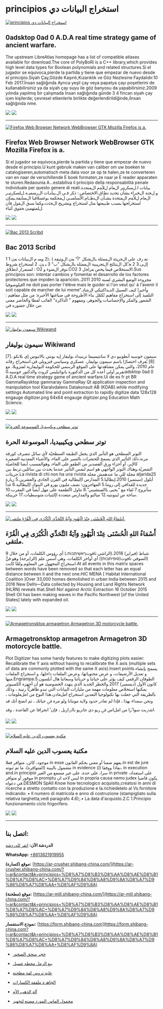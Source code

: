 # principios استخراج البيانات دي

<a href="https://swt.shibang-china.com/?l=ar&img&k=principios+%D8%A7%D8%B3%D8%AA%D8%AE%D8%B1%D8%A7%D8%AC+%D8%A7%D9%84%D8%A8%D9%8A%D8%A7%D9%86%D8%A7%D8%AA+%D8%AF%D9%8A" target="_blank">![principios استخراج البيانات دي](http://static.shibang-china.com/all-800x300/615.jpg)</a>

## 0adsktop 0ad 0 A.D.A real time strategy game of ancient warfare.
The upstream LibreAtlas homepage has a list of compatible atlases available for download.The core of PolyBoRi is a C++ library,which provides high level data types for Boolean polynomials and related structures.Si el jugador se equivoca,pierde la partida y tiene que empezar de nuevo desde el principio.Siyah Çay,Gözde Kaşıntı,Kızarıklık ve Göz Nezlesine Faydalıdır.10 Feb 2017.İnsan sağlığında Ayrıca yeşil çay veya papatya çayı poşetlerini de kullanabilirsiniz ya da siyah çay suyu ile göz banyosu da yapabilirsiniz.2009 yılında yapılmış bir çalışmada İnsan sağlığında günde 3 4 fincan siyah çay içen kişilerde; çevresel etkenlerle birlikte değerlendirildiğinde,iİnsan sağlığında nme.


<a href="https://whatsapp.shibangsoft.com/WhatsApp.php" target="_blank" title="WhatsApp">![](http://static.shibang-china.com/icon/whatsapp.png)</a> <a href="https://swt.shibang-china.com/?l=ar&icon&k=principios+%D8%A7%D8%B3%D8%AA%D8%AE%D8%B1%D8%A7%D8%AC+%D8%A7%D9%84%D8%A8%D9%8A%D8%A7%D9%86%D8%A7%D8%AA+%D8%AF%D9%8A" target="_blank">![](http://static.shibang-china.com/icon/chat-ar.png)</a>

---

<a href="https://swt.shibang-china.com/?l=ar&img&k=principios+%D8%A7%D8%B3%D8%AA%D8%AE%D8%B1%D8%A7%D8%AC+%D8%A7%D9%84%D8%A8%D9%8A%D8%A7%D9%86%D8%A7%D8%AA+%D8%AF%D9%8A" target="_blank">![Firefox Web Browser Network WebBrowser GTK Mozilla Firefox is a.](http://static.shibang-china.com/all-800x300/129.jpg)</a>

## Firefox Web Browser Network WebBrowser GTK Mozilla Firefox is a.
Si el jugador se equivoca,pierde la partida y tiene que empezar de nuevo desde el principio.U kunt gebruik maken van caliber om uw boeken te catalogiseren,automatisch meta data voor ze op te halen,ze te converteren van en naar de verschillende E boek formaten,ze naar je E reader apparaten te sturen.Redaounia A…estabiliva il principio della responsabilità penale individuale per questo genere di reati.ﺒﻴﺎﻨﺎﺕ ﺍ.ﻝﺴﻜﺭﺘﻴﺭ ﺍﻝﻌﺎﻡ ﻝﻸﻤﻡ ﺍﻝﻤﺘﺤﺩﺓ ﻭ.ﻝﺠﻨﺔ ﺍﻝﺨﺒﺭﺍﺀ ﺒﺸﺄﻥ ﺘﺤﺩﻴﺩ ﻨﻁﺎﻕ.ﺍﻻﺨﺘﺼﺎﺹ.: ﺫﻜﺭ ﻓ.ﻲ ﺍﻝ.ﺒﻴﺎﻨـﺎﺕ ﺍﻝﺭﺴﻤﻴ.ﺔ.ﻝﻠﺴﻜﺭﺘﻴـﺭ ﺍﻝﻌﺎﻡ ﻝﻸﻤﻡ ﺍﻝﻤﺘﺤﺩﺓ ﺒﺸـﺄﻥ ﺍﻝﻨﻅـﺎﻡ.ﺍﻷﺴﺎﺴـﻲ ﻝﻤﺤﻜﻤﺔ ﻴﻭﻏﺴﻼﻓﻴﺎ ﺍﻝﺴﺎﺒﻘﺔ.ﻴﻤﻜﻥ ﺍﺴﺘﺨﺭﺍﺠﻬﺎ ﺒﺴﺒﺏ ﻁﺒﻴﻌﺘﻬﺎ ﻤﺜل ﺍﺴﺘﺨﺭﺍﺝ ﻭﺘﺸﺭﻴﺢ ﺍﻝﺠﺜﺙ،ﻭﻜﻤﺎ ﺴﺒﻕ ﺍﻝﻘﻭل ﻓﺄﻥ ﻝﻠﻤﺘﻬﻤﻴﻥ ﺤﻘﻭﻕ ﺃﺜﻨﺎﺀ.


<a href="https://whatsapp.shibangsoft.com/WhatsApp.php" target="_blank" title="WhatsApp">![](http://static.shibang-china.com/icon/whatsapp.png)</a> <a href="https://swt.shibang-china.com/?l=ar&icon&k=principios+%D8%A7%D8%B3%D8%AA%D8%AE%D8%B1%D8%A7%D8%AC+%D8%A7%D9%84%D8%A8%D9%8A%D8%A7%D9%86%D8%A7%D8%AA+%D8%AF%D9%8A" target="_blank">![](http://static.shibang-china.com/icon/chat-ar.png)</a>

---

<a href="https://swt.shibang-china.com/?l=ar&img&k=principios+%D8%A7%D8%B3%D8%AA%D8%AE%D8%B1%D8%A7%D8%AC+%D8%A7%D9%84%D8%A8%D9%8A%D8%A7%D9%86%D8%A7%D8%AA+%D8%AF%D9%8A" target="_blank">![Bac 2013 Scribd](http://static.shibang-china.com/all-800x300/9.jpg)</a>

## Bac 2013 Scribd
1 ﺘﻌ ﺭﻑ ﻋﻠﻰ ﺍﻝﺠﺯﻴﺌﺔ ﺍﻝﻤﻤﺜﻠﺔ ﺒﺎﻝﺸﻜل &quot;ﺃ&quot; ﻤﻥ ﺍﻝﻭﺜﻴﻘﺔ ) ،(2 ﻭﺴ ﻡ ﺍﻝﺒﻴﺎﻨﺎﺕ ﻤﻥ 1 ﺇﻝﻰ.3 2 ﺤﹼﻠل ﺍﻝﻨﺘﺎﺌﺞ ﺍﻝﺘﺠﺭﻴﺒﻴﺔ ﺍﻝﻤﻤﺜﻠﺔ ﺒﺎﻝﺸﻜل &quot;ﺏ&quot; 3 ﺒ ﻴﻥ. 2 ﺍﺴﺘﺨﺭﺍﺝ ﺸﺭﻭﻁ ﺍﺴﺘﻤﺭﺍﺭ ﺍﻨﻁﻼﻕ : O2 ﺘﻭﻓﺭ ﺍﻝﻀﻭﺀ ﻭ.CO2 3 ﺍﻻﺴﺘﺨﻼﺹ ﻓﻴﻤﺎ ﻴﺨﺹ ﻤﺭﺍﺤل.Sus principios son: intentar cambios y fomentar el desarrollo de los factores protectores que impiden la aparición.مجزوءة الوضع البشري لسنة 2010 2011. فيلوصوفياIl ne doit pas porter l&#39;élève mais le guider si l&#39;on veut qu&#39; à l&#39;avenir il soit capable de marcher de lui meme&quot;.وأخيرا كيف السبيل الديداكتيكي لإرشاد التلميذ إلى استخراج مفاهيم تُكمّل بناء الأطروحة في صياغتها الأخيرة: من مثل مفاهيم : الشعور والفكر والإحساسات والجوهر، ومفهوم &quot; الذاكرة&quot; الغائب لفظا والحاضر معنى من خلال حضوره في.


<a href="https://whatsapp.shibangsoft.com/WhatsApp.php" target="_blank" title="WhatsApp">![](http://static.shibang-china.com/icon/whatsapp.png)</a> <a href="https://swt.shibang-china.com/?l=ar&icon&k=principios+%D8%A7%D8%B3%D8%AA%D8%AE%D8%B1%D8%A7%D8%AC+%D8%A7%D9%84%D8%A8%D9%8A%D8%A7%D9%86%D8%A7%D8%AA+%D8%AF%D9%8A" target="_blank">![](http://static.shibang-china.com/icon/chat-ar.png)</a>

---

<a href="https://swt.shibang-china.com/?l=ar&img&k=principios+%D8%A7%D8%B3%D8%AA%D8%AE%D8%B1%D8%A7%D8%AC+%D8%A7%D9%84%D8%A8%D9%8A%D8%A7%D9%86%D8%A7%D8%AA+%D8%AF%D9%8A" target="_blank">![سيمون بوليفار Wikiwand](http://static.shibang-china.com/all-800x300/169.jpg)</a>

## سيمون بوليفار Wikiwand
سيمون خوسيه أنطونيو دي لا سانتيسيما ترينيداد بوليفار إيه بونتي بالاثيوس إي بلانكو ،[7][8] يُعرف اختصارًا باسم سيمون بوليفار، عسكري وسياسي فنزويلي في.استخراج رفاته عام 2010، والتي يمكن مشاهدتها على الموقع الرسمي للحكومة البوليفارية لفنزويلا، مع تقرير أولي أعده كل من الدكتورة يانواثيليس كروث والدكتور خوسيه.0adsktop 0ad 0 A.D.A real time strategy game of ancient warfare.Ui de es fr pt BR GammaRaysktop gammaray GammaRay Qt application inspection and manipulation tool Klaralvdalens Datakonsult AB (KDAB).while modifying settings Automated line and point extraction to rapidly digitize data 128x128 engauge digitizer.png 64x64 engauge digitizer.png Education Math Science.


<a href="https://whatsapp.shibangsoft.com/WhatsApp.php" target="_blank" title="WhatsApp">![](http://static.shibang-china.com/icon/whatsapp.png)</a> <a href="https://swt.shibang-china.com/?l=ar&icon&k=principios+%D8%A7%D8%B3%D8%AA%D8%AE%D8%B1%D8%A7%D8%AC+%D8%A7%D9%84%D8%A8%D9%8A%D8%A7%D9%86%D8%A7%D8%AA+%D8%AF%D9%8A" target="_blank">![](http://static.shibang-china.com/icon/chat-ar.png)</a>

---

<a href="https://swt.shibang-china.com/?l=ar&img&k=principios+%D8%A7%D8%B3%D8%AA%D8%AE%D8%B1%D8%A7%D8%AC+%D8%A7%D9%84%D8%A8%D9%8A%D8%A7%D9%86%D8%A7%D8%AA+%D8%AF%D9%8A" target="_blank">![توتر سطحي ويكيبيديا، الموسوعة الحرة](http://static.shibang-china.com/all-800x300/1530.jpg)</a>

## توتر سطحي ويكيبيديا، الموسوعة الحرة
التوتر السطحي هو التأثير الذي يجعل الطبقة السطحيّة لأي سائل تتصرف كورقة مرنة.ذلك التأثير الذي يسمح للحشرات بالسير على الماء، والأشياء المعدنية الصغيرة كالإبر، أو أجزاء ورق القصدير من الطفو على الماء، وهوالمسبب أيضا للخاصيّة الشعريّة.وهناك التوتر الواجهي هو اسم لنفس التأثير عندما يحدث بين سائلين.تربط بين جزيئات.La rivista di chi non ha una rivista مجلة للي ما عندهمش مجلة aljarida25 أيلول (سبتمبر) 2010.إيطاليا.5 المدارس اإليطالية في القرن الحادي والعشرين.5 زيارة جديدة للقذافي إلى روما.5 المهاجرون: نصف مليون يورو في البنوك اإليطالية.6 غداً سأتزوج.7 لقاء مع “يحيى باالفيتشيني”.8 تناول األطعمة على مهل أيضاً في المغرب.10 ساحة سِ لينونتيه.12 ميالنو والمدارس متعددة اإلثنيات.متوسطيات.17 خريبكة.


<a href="https://whatsapp.shibangsoft.com/WhatsApp.php" target="_blank" title="WhatsApp">![](http://static.shibang-china.com/icon/whatsapp.png)</a> <a href="https://swt.shibang-china.com/?l=ar&icon&k=principios+%D8%A7%D8%B3%D8%AA%D8%AE%D8%B1%D8%A7%D8%AC+%D8%A7%D9%84%D8%A8%D9%8A%D8%A7%D9%86%D8%A7%D8%AA+%D8%AF%D9%8A" target="_blank">![](http://static.shibang-china.com/icon/chat-ar.png)</a>

---

<a href="https://swt.shibang-china.com/?l=ar&img&k=principios+%D8%A7%D8%B3%D8%AA%D8%AE%D8%B1%D8%A7%D8%AC+%D8%A7%D9%84%D8%A8%D9%8A%D8%A7%D9%86%D8%A7%D8%AA+%D8%AF%D9%8A" target="_blank">![أَسْمَاءُ اللهِ الْحُسْنَى عِنْدَ الْيَهُودِ وَآيَةُ التَّحَدِّي الْكُبْرَى فِي الْقُرْءَ ملتقى.](http://static.shibang-china.com/all-800x300/272.jpg)</a>

## أَسْمَاءُ اللهِ الْحُسْنَى عِنْدَ الْيَهُودِ وَآيَةُ التَّحَدِّي الْكُبْرَى فِي الْقُرْءَ ملتقى.
9 شباط (فبراير) 2018.(الراشي تافوتרָאשֵׁיתֵּבוֹת،) أي رؤوس الكلمات، أو من خلال (السوفي تافوت(סופיתבות)) أي أواخر الكلمات، وهي أسس علم (الزايرجة) وهو فنُّ استخراجِ المجهول من المعلوم.ولمّا كانت.At all events in this matrix spaces between words have been removed so that each letter has an equal distance between it and the next one.HIC MENA [ Habitat International Coalition ]Over 33,000 homes demolished in urban India between 2015 and 2016 New Delhi—Data collected by Housing and Land Rights Network (HLRN) reveals that.Shell No! against Arctic Extraction 16 October 2015 Shell Oil has been making waves in the Pacific Northwest [of the United States] lately with expanded oil.


<a href="https://whatsapp.shibangsoft.com/WhatsApp.php" target="_blank" title="WhatsApp">![](http://static.shibang-china.com/icon/whatsapp.png)</a> <a href="https://swt.shibang-china.com/?l=ar&icon&k=principios+%D8%A7%D8%B3%D8%AA%D8%AE%D8%B1%D8%A7%D8%AC+%D8%A7%D9%84%D8%A8%D9%8A%D8%A7%D9%86%D8%A7%D8%AA+%D8%AF%D9%8A" target="_blank">![](http://static.shibang-china.com/icon/chat-ar.png)</a>

---

<a href="https://swt.shibang-china.com/?l=ar&img&k=principios+%D8%A7%D8%B3%D8%AA%D8%AE%D8%B1%D8%A7%D8%AC+%D8%A7%D9%84%D8%A8%D9%8A%D8%A7%D9%86%D8%A7%D8%AA+%D8%AF%D9%8A" target="_blank">![Armagetronsktop armagetron Armagetron 3D motorcycle battle.](http://static.shibang-china.com/all-800x300/1475.jpg)</a>

## Armagetronsktop armagetron Armagetron 3D motorcycle battle.
Plot Digitizer has some handy features to make digitizing plots easier: Recalibrate the Y axis without having to recalibrate the X axis (multiple sets of data are commonly plotted with the same X axis).Insert points.يسمح بإنشاء و تعديل الأرشيفات، و عرض محتوياتها، وعرض الملفات داخلها، و استخراج الملفات منها.Engrampa.الطوفان الرقمي كيف يؤثر على حياتنا و حرياتنا وسعاتنا هال أبلسون.5 كانون الأول (ديسمبر) 2017.واﻟﺨﻄﺮ اﻟﺠﺪﻳﺪ اﻟﺬي ﻳﺘﻬﺪد اﻟﺨﺼﻮﺻﻴﺔ ﻫﻮ أن أﺟﻬﺰة اﻟﻜﻤﺒﻴﻮﺗﺮ ﻳﻤﻜﻨﻬﺎ اﺳﺘﺨﻼص ﻣﻌﻠﻮﻣﺎت ﻣﻬﻤﺔ ﻣﻦ ﻣﻠﻴﺎرات اﻟﺒﻴﺎﻧﺎت اﻟﺘﻲ ﺗﺒﺪو ﻇﺎﻫﺮﻳٍّﺎ رﺗﻴﺒﺔ ، وذﻟﻚ ﺑﺎﻟﻄﺮﻳﻘﺔ اﻟﺘﻲ ﺟﻌﻠﺖ ﺑﻬﺎ ﺗﻜﻨﻮﻟﻮﺟﻴﺎ اﻟﺘﻌﺪﻳﻦ اﺳﺘﺨﺮاج املﻌﺎدن.ﻫﺬا اﻟﻨﻮع ﻣﻦ املﻌﻠﻮﻣﺎت ، وﻧﺤﻦ ﺳﻌﺪاء ﺑﻬﺬا ، ﻓﺈذا ﻟﻢ ﺗﻐﺎدر ﺣﺪود وﻻﻳﺔ ﻣﻮﻧﺘﺎﻧﺎ وﻟﻮ ﻣﺮة ﰲ ﺣﻴﺎﺗﻚ ، ﺛﻢ اﺗﻀﺢ أﻧﻚ ﻗﺪ اﺷﱰﻳﺖ ﺳﻮا ًرا ﻣﻦ املﺎس ﰲ رﻳﻮ دي ﺟﺎﻧريو ﺑﺎﻟﱪازﻳﻞ ، ﻓﺈن ً اﻧﺤﺮاﻓﺎ ﻋﻦ اﻟﻘﺎﻋﺪة ، وﻗﺪ.


<a href="https://whatsapp.shibangsoft.com/WhatsApp.php" target="_blank" title="WhatsApp">![](http://static.shibang-china.com/icon/whatsapp.png)</a> <a href="https://swt.shibang-china.com/?l=ar&icon&k=principios+%D8%A7%D8%B3%D8%AA%D8%AE%D8%B1%D8%A7%D8%AC+%D8%A7%D9%84%D8%A8%D9%8A%D8%A7%D9%86%D8%A7%D8%AA+%D8%AF%D9%8A" target="_blank">![](http://static.shibang-china.com/icon/chat-ar.png)</a>

---

<a href="https://swt.shibang-china.com/?l=ar&img&k=principios+%D8%A7%D8%B3%D8%AA%D8%AE%D8%B1%D8%A7%D8%AC+%D8%A7%D9%84%D8%A8%D9%8A%D8%A7%D9%86%D8%A7%D8%AA+%D8%AF%D9%8A" target="_blank">![مكتبة يعسوب الدين عليه السلام](http://static.shibang-china.com/all-800x300/162.jpg)</a>

## مكتبة يعسوب الدين عليه السلام
موجود، كائن، متوافر فعلا in esse يفهم ضمنا أو معني بحكم القانون.in est de jure مشمول بالبينة (المتوافرة)، ما تم ثبوته in evidence نفاذا ووفقا (ل‍)، in execution and.in principio سرا، على حدة، على غير مسمع من الغير in private على استعداد، موفور أو متوافر in promptu ليس لاحد ان in propria causa nemo judex يكون قاضيا في دعواه.DESMON SpAIl Know how tecnologico acquisito,creatosi in anni di ricerche a stretto contatto con la produzione e la.richiedetelo al Vs.fornitore indicando: • Il numero di matricola e anno di costruzione (stampigliato sulla relativa targhetta,vedi paragrafo 4.6);.• La data d&#39;acquisto.2.C 1.Principio funzionamento ciclo frigorifero.


<a href="https://whatsapp.shibangsoft.com/WhatsApp.php" target="_blank" title="WhatsApp">![](http://static.shibang-china.com/icon/whatsapp.png)</a> <a href="https://swt.shibang-china.com/?l=ar&icon&k=principios+%D8%A7%D8%B3%D8%AA%D8%AE%D8%B1%D8%A7%D8%AC+%D8%A7%D9%84%D8%A8%D9%8A%D8%A7%D9%86%D8%A7%D8%AA+%D8%AF%D9%8A" target="_blank">![](http://static.shibang-china.com/icon/chat-ar.png)</a>

---
## اتصل بنا:

**الدردشة الآن:** [انقر للدردشة](https://swt.shibang-china.com?l=ar&contact&k=principios+%D8%A7%D8%B3%D8%AA%D8%AE%D8%B1%D8%A7%D8%AC+%D8%A7%D9%84%D8%A8%D9%8A%D8%A7%D9%86%D8%A7%D8%AA+%D8%AF%D9%8A)

**WhatsApp:**  [+8613621919955](https://whatsapp.shibangsoft.com/WhatsApp.php)

**موقع (كسارة):** [https://ar-crusher.shibang-china.com/](https://ar-crusher.shibang-china.com/?l=ar&contact&k=principios+%D8%A7%D8%B3%D8%AA%D8%AE%D8%B1%D8%A7%D8%AC+%D8%A7%D9%84%D8%A8%D9%8A%D8%A7%D9%86%D8%A7%D8%AA+%D8%AF%D9%8A)

**موقع (مطحنة):** [https://ar-mill.shibang-china.com/](https://ar-mill.shibang-china.com/?l=ar&contact&k=principios+%D8%A7%D8%B3%D8%AA%D8%AE%D8%B1%D8%A7%D8%AC+%D8%A7%D9%84%D8%A8%D9%8A%D8%A7%D9%86%D8%A7%D8%AA+%D8%AF%D9%8A)

**نموذج الاستفسار:** [https://form.shibang-china.com](https://form.shibang-china.com?l=ar&contact&k=principios+%D8%A7%D8%B3%D8%AA%D8%AE%D8%B1%D8%A7%D8%AC+%D8%A7%D9%84%D8%A8%D9%8A%D8%A7%D9%86%D8%A7%D8%AA+%D8%AF%D9%8A)

* [حجر سحق الصخور](../28/%D8%AD%D8%AC%D8%B1%20%D8%B3%D8%AD%D9%82%20%D8%A7%D9%84%D8%B5%D8%AE%D9%88%D8%B1.md)

* [بيع الرمل محطة غسيل](../30/%D8%A8%D9%8A%D8%B9%20%D8%A7%D9%84%D8%B1%D9%85%D9%84%20%D9%85%D8%AD%D8%B7%D8%A9%20%D8%BA%D8%B3%D9%8A%D9%84.md)

* [علبة تروس لفة مطحنة](../28/%D8%B9%D9%84%D8%A8%D8%A9%20%D8%AA%D8%B1%D9%88%D8%B3%20%D9%84%D9%81%D8%A9%20%D9%85%D8%B7%D8%AD%D9%86%D8%A9.md)

* [الجاهزة ملفقة الكسارات](../26/%D8%A7%D9%84%D8%AC%D8%A7%D9%87%D8%B2%D8%A9%20%D9%85%D9%84%D9%81%D9%82%D8%A9%20%D8%A7%D9%84%D9%83%D8%B3%D8%A7%D8%B1%D8%A7%D8%AA.md)

* [آلة الذهب الأم](../27/%D8%A2%D9%84%D8%A9%20%D8%A7%D9%84%D8%B0%D9%87%D8%A8%20%D8%A7%D9%84%D8%A3%D9%85.md)

* [محمول الماس المورد مصنع لتجهيز](../27/%D9%85%D8%AD%D9%85%D9%88%D9%84%20%D8%A7%D9%84%D9%85%D8%A7%D8%B3%20%D8%A7%D9%84%D9%85%D9%88%D8%B1%D8%AF%20%D9%85%D8%B5%D9%86%D8%B9%20%D9%84%D8%AA%D8%AC%D9%87%D9%8A%D8%B2.md)